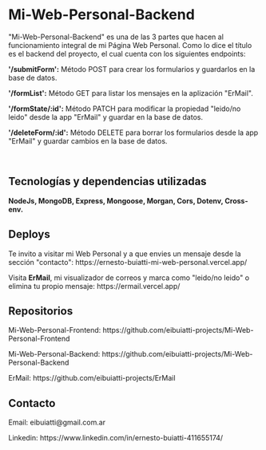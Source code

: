 <h1>Mi-Web-Personal-Backend</h1> 

<p> "Mi-Web-Personal-Backend" es una de las 3 partes que hacen al funcionamiento integral de mi Página Web Personal. Como lo dice el título es el backend del proyecto, el cual cuenta con los siguientes endpoints:
<p><strong>'/submitForm':</strong> Método POST para crear los formularios y guardarlos en la base de datos.</p>
<p><strong>'/formList':</strong> Método GET para listar los mensajes en la aplización "ErMail".</p>
<p><strong>'/formState/:id':</strong> Método PATCH para modificar la propiedad "leido/no leido" desde la app "ErMail" y guardar en la base de datos.</p>
<p><strong>'/deleteForm/:id':</strong> Método DELETE para borrar los formularios desde la app "ErMail" y guardar cambios en la base de datos.</p><br>

<h2>Tecnologías y dependencias utilizadas</h2>
<p><strong>NodeJs, MongoDB, Express, Mongoose, Morgan, Cors, Dotenv, Cross-env. </strong> </p>

<h2>Deploys</h2>
<p>Te invito a visitar mi Web Personal y a que envies un mensaje desde la sección "contacto": https://ernesto-buiatti-mi-web-personal.vercel.app/</p>
<p>Visita <strong>ErMail</strong>, mi visualizador de correos y marca como "leido/no leido" o elimina tu propio mensaje: https://ermail.vercel.app/</p>

<h2>Repositorios</h2>
<p>Mi-Web-Personal-Frontend: https://github.com/eibuiatti-projects/Mi-Web-Personal-Frontend</p>
<p>Mi-Web-Personal-Backend: https://github.com/eibuiatti-projects/Mi-Web-Personal-Backend</p>
<p>ErMail: https://github.com/eibuiatti-projects/ErMail</p>
<h2>Contacto</h2>
<p>Email: eibuiatti@gmail.com.ar</p>
<p>Linkedin: https://www.linkedin.com/in/ernesto-buiatti-411655174/</p>
